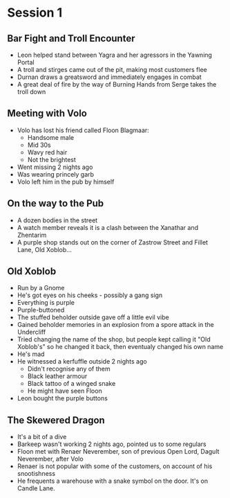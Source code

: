 # Session 1
## Bar Fight and Troll Encounter
- Leon helped stand between Yagra and her agressors in the Yawning Portal
- A troll and stirges came out of the pit, making most customers flee
- Durnan draws a greatsword and immediately engages in combat
- A great deal of fire by the way of Burning Hands from Serge takes the troll down

## Meeting with Volo
- Volo has lost his friend called Floon Blagmaar:
	- Handsome male
	- Mid 30s
	- Wavy red hair
	- Not the brightest
- Went missing 2 nights ago
- Was wearing princely garb
- Volo left him in the pub by himself

## On the way to the Pub
- A dozen bodies in the street
- A watch member reveals it is a clash between the Xanathar and Zhentarim
- A purple shop stands out on the corner of Zastrow Street and Fillet Lane, Old Xoblob...

## Old Xoblob
- Run by a Gnome
- He's got eyes on his cheeks - possibly a gang sign
- Everything is purple
- Purple-buttoned
- The stuffed beholder outside gave off a little evil vibe
- Gained beholder memories in an explosion from a spore attack in the Undercliff
- Tried changing the name of the shop, but people kept calling it "Old Xoblob's" so he changed it back, then eventualy changed his own name
- He's mad
- He witnessed a kerfuffle outside 2 nights ago
	- Didn't recognise any of them
	- Black leather armour
	- Black tattoo of a winged snake
	- He might have seen Floon
- Leon bought the purple buttons

## The Skewered Dragon
- It's a bit of a dive
- Barkeep wasn't working 2 nights ago, pointed us to some regulars
- Floon met with Renaer Neverember, son of previous Open Lord, Dagult Neverember, after Volo
- Renaer is not popular with some of the customers, on account of his snootishness
- He frequents a warehouse with a snake symbol on the door. It's on Candle Lane.